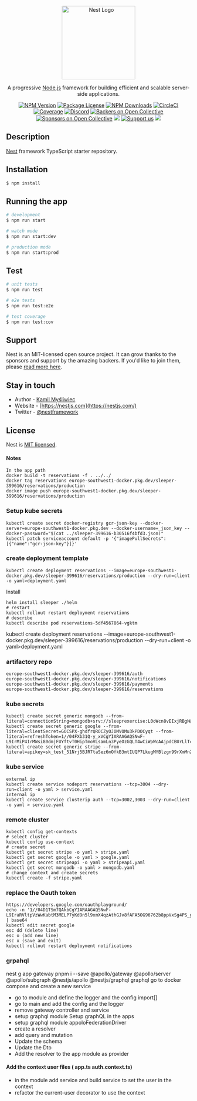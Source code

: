 <p align="center">
  <a href="http://nestjs.com/" target="blank"><img src="https://nestjs.com/img/logo-small.svg" width="200" alt="Nest Logo" /></a>
</p>

[circleci-image]: https://img.shields.io/circleci/build/github/nestjs/nest/master?token=abc123def456
[circleci-url]: https://circleci.com/gh/nestjs/nest

  <p align="center">A progressive <a href="http://nodejs.org" target="_blank">Node.js</a> framework for building efficient and scalable server-side applications.</p>
    <p align="center">
<a href="https://www.npmjs.com/~nestjscore" target="_blank"><img src="https://img.shields.io/npm/v/@nestjs/core.svg" alt="NPM Version" /></a>
<a href="https://www.npmjs.com/~nestjscore" target="_blank"><img src="https://img.shields.io/npm/l/@nestjs/core.svg" alt="Package License" /></a>
<a href="https://www.npmjs.com/~nestjscore" target="_blank"><img src="https://img.shields.io/npm/dm/@nestjs/common.svg" alt="NPM Downloads" /></a>
<a href="https://circleci.com/gh/nestjs/nest" target="_blank"><img src="https://img.shields.io/circleci/build/github/nestjs/nest/master" alt="CircleCI" /></a>
<a href="https://coveralls.io/github/nestjs/nest?branch=master" target="_blank"><img src="https://coveralls.io/repos/github/nestjs/nest/badge.svg?branch=master#9" alt="Coverage" /></a>
<a href="https://discord.gg/G7Qnnhy" target="_blank"><img src="https://img.shields.io/badge/discord-online-brightgreen.svg" alt="Discord"/></a>
<a href="https://opencollective.com/nest#backer" target="_blank"><img src="https://opencollective.com/nest/backers/badge.svg" alt="Backers on Open Collective" /></a>
<a href="https://opencollective.com/nest#sponsor" target="_blank"><img src="https://opencollective.com/nest/sponsors/badge.svg" alt="Sponsors on Open Collective" /></a>
  <a href="https://paypal.me/kamilmysliwiec" target="_blank"><img src="https://img.shields.io/badge/Donate-PayPal-ff3f59.svg"/></a>
    <a href="https://opencollective.com/nest#sponsor"  target="_blank"><img src="https://img.shields.io/badge/Support%20us-Open%20Collective-41B883.svg" alt="Support us"></a>
  <a href="https://twitter.com/nestframework" target="_blank"><img src="https://img.shields.io/twitter/follow/nestframework.svg?style=social&label=Follow"></a>
</p>
  <!--[![Backers on Open Collective](https://opencollective.com/nest/backers/badge.svg)](https://opencollective.com/nest#backer)
  [![Sponsors on Open Collective](https://opencollective.com/nest/sponsors/badge.svg)](https://opencollective.com/nest#sponsor)-->

## Description

[Nest](https://github.com/nestjs/nest) framework TypeScript starter repository.

## Installation

```bash
$ npm install
```

## Running the app

```bash
# development
$ npm run start

# watch mode
$ npm run start:dev

# production mode
$ npm run start:prod
```

## Test

```bash
# unit tests
$ npm run test

# e2e tests
$ npm run test:e2e

# test coverage
$ npm run test:cov
```

## Support

Nest is an MIT-licensed open source project. It can grow thanks to the sponsors and support by the amazing backers. If you'd like to join them, please [read more here](https://docs.nestjs.com/support).

## Stay in touch

- Author - [Kamil Myśliwiec](https://kamilmysliwiec.com)
- Website - [https://nestjs.com](https://nestjs.com/)
- Twitter - [@nestframework](https://twitter.com/nestframework)

## License

Nest is [MIT licensed](LICENSE).



#### Notes

```
In the app path
docker build -t reservations -f . ../../
docker tag reservations europe-southwest1-docker.pkg.dev/sleeper-399616/reservations/production
docker image push europe-southwest1-docker.pkg.dev/sleeper-399616/reservations/production
```

### Setup kube secrets
```
kubectl create secret docker-registry gcr-json-key --docker-server=europe-southwest1-docker.pkg.dev --docker-username=_json_key --docker-password="$(cat ../sleeper-399616-b30516f4bfd3.json)"
kubectl patch serviceaccount default -p '{"imagePullSecrets": [{"name":"gcr-json-key"}]}'
```
### create deployment template
```
kubectl create deployment reservations --image=europe-southwest1-docker.pkg.dev/sleeper-399616/reservations/production --dry-run=client -o yaml>deployment.yaml
```

Install
```
helm install sleeper ./helm
# restart
kubectl rollout restart deployment reservations
# describe
kubectl describe pod reservations-5df4567864-vgktm
```
kubectl create deployment reservations --image=europe-southwest1-docker.pkg.dev/sleeper-399616/reservations/production --dry-run=client -o yaml>deployment.yaml

### artifactory repo
```
europe-southwest1-docker.pkg.dev/sleeper-399616/auth
europe-southwest1-docker.pkg.dev/sleeper-399616/notifications
europe-southwest1-docker.pkg.dev/sleeper-399616/payments
europe-southwest1-docker.pkg.dev/sleeper-399616/reservations
```

### kube secrets
```
kubectl create secret generic mongodb --from-literal=connectionString=mongodb+srv://sleeprexercise:L0oWcn8vEIxjRBgN@sleeper.x1idyew.mongodb.net
kubectl create secret generic google --from-literal=clientSecret=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 --from-literal=refreshToken=1//04FXb31Q-y_xVCgYIARAAGAQSNwF-L9IrMiP4IrMWsi80dmjFUYftvT0HipTmoVLsamLn3PyeOzGQLT4wCiWpWcAAjpdCBUrLlTc
kubectl create secret generic stripe --from-literal=apikey=sk_test_51Nrj5BJR7taSez6mOfkB3mtIUQP7LkugMYBlzgn99rXmMnZDGiglzDhSsjULpGBW8RKdPdaspc8waCbjicQ5OPSp00E4OtsVvF 
```
### kube service
```
external ip
kubectl create service nodeport reservations --tcp=3004 --dry-run=client -o yaml > service.yaml
internal ip 
kubectl create service clusterip auth --tcp=3002,3003 --dry-run=client -o yaml > service.yaml
```

### remote cluster
```
kubectl config get-contexts
# select cluster
kubectl config use-context
# create secret
kubectl get secret stripe -o yaml > stripe.yaml
kubectl get secret google -o yaml > google.yaml
kubectl get secret stripeapi -o yaml > stripeapi.yaml
kubectl get secret mongodb -o yaml > mongodb.yaml
# change context and create secrets
kubectl create -f stripe.yaml
```
### replace the Oauth token
```
https://developers.google.com/oauthplayground/
echo -n '1//04D1TSm7QAkbCgYIARAAGAQSNwF-L9IraRVltpVzWwKabtM3MELP7yKd9n5l9xmX4qzAthGJv8fAFA5OG96762b8ppVxSg4PS_g' | base64
kubectl edit secret google
esc dd (delete line)
esc o (add new line)
esc x (save and exit)
kubectl rollout restart deployment notifications
```

### grpahql
nest g app gateway 
pnpm i --save @apollo/gateway @apollo/server @apollo/subgraph @nestjs/apollo @nestjs/graphql  graphql 
go to docker compose and create a new service 
 - go to module and define the logger and the config import[]
 - go to main and add the config and the logger
 - remove gateway controller and service
 - setup graphql module
Setup graphQL in the apps
 -  setup graphql module appoloFederationDriver
 -  create a resolver
   - add query and mutation
- Update the schema
- Update the Dto
- Add the resolver to the app module as provider

#### Add the context user files ( app.ts auth.context.ts)
- in the module add service  and build service to set the user in the context
- refactor the current-user decorator to use the context

